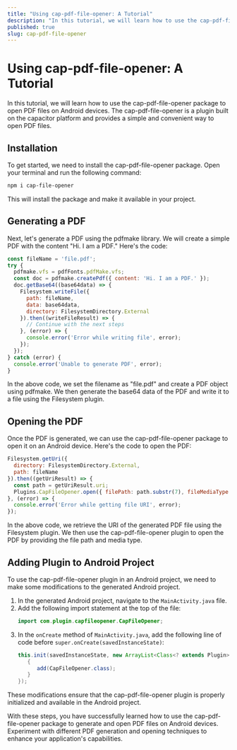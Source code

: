 ```yaml
---
title: "Using cap-pdf-file-opener: A Tutorial"
description: "In this tutorial, we will learn how to use the cap-pdf-file-opener package to open PDF files on Android devices. We will explore the usage of the package and provide step-by-step instructions on how to generate a PDF using pdfmake and open it using the cap-pdf-file-opener plugin. This tutorial is created on [current date]."
published: true
slug: cap-pdf-file-opener
---
```


# Using cap-pdf-file-opener: A Tutorial

In this tutorial, we will learn how to use the cap-pdf-file-opener package to open PDF files on Android devices. The cap-pdf-file-opener is a plugin built on the capacitor platform and provides a simple and convenient way to open PDF files.

## Installation

To get started, we need to install the cap-pdf-file-opener package. Open your terminal and run the following command:

```bash
npm i cap-file-opener
```

This will install the package and make it available in your project.

## Generating a PDF

Next, let's generate a PDF using the pdfmake library. We will create a simple PDF with the content "Hi. I am a PDF." Here's the code:

```javascript
const fileName = 'file.pdf';
try {
  pdfmake.vfs = pdfFonts.pdfMake.vfs;
  const doc = pdfmake.createPdf({ content: 'Hi. I am a PDF.' });
  doc.getBase64((base64data) => {
    Filesystem.writeFile({
      path: fileName,
      data: base64data,
      directory: FilesystemDirectory.External
    }).then((writeFileResult) => {
      // Continue with the next steps
    }, (error) => {
      console.error('Error while writing file', error);
    });
  });
} catch (error) {
  console.error('Unable to generate PDF', error);
}
```

In the above code, we set the filename as "file.pdf" and create a PDF object using pdfmake. We then generate the base64 data of the PDF and write it to a file using the Filesystem plugin.

## Opening the PDF

Once the PDF is generated, we can use the cap-pdf-file-opener package to open it on an Android device. Here's the code to open the PDF:

```javascript
Filesystem.getUri({
  directory: FilesystemDirectory.External,
  path: fileName
}).then((getUriResult) => {
  const path = getUriResult.uri;
  Plugins.CapFileOpener.open({ filePath: path.substr(7), fileMediaType: 'application/pdf' });
}, (error) => {
  console.error('Error while getting file URI', error);
});
```

In the above code, we retrieve the URI of the generated PDF file using the Filesystem plugin. We then use the cap-pdf-file-opener plugin to open the PDF by providing the file path and media type.

## Adding Plugin to Android Project

To use the cap-pdf-file-opener plugin in an Android project, we need to make some modifications to the generated Android project. 

1. In the generated Android project, navigate to the `MainActivity.java` file.
2. Add the following import statement at the top of the file:
   ```java
   import com.plugin.capfileopener.CapFileOpener;
   ```
3. In the `onCreate` method of `MainActivity.java`, add the following line of code before `super.onCreate(savedInstanceState)`:
   ```java
   this.init(savedInstanceState, new ArrayList<Class<? extends Plugin>>() {
      {
         add(CapFileOpener.class);
      }
   });
   ```

These modifications ensure that the cap-pdf-file-opener plugin is properly initialized and available in the Android project.

With these steps, you have successfully learned how to use the cap-pdf-file-opener package to generate and open PDF files on Android devices. Experiment with different PDF generation and opening techniques to enhance your application's capabilities.